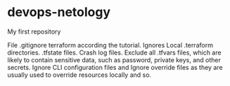 # devops-netology
My first repository

File .gitignore terraform according the tutorial. Ignores Local .terraform directories. .tfstate files. Crash log files.
Exclude all .tfvars files, which are likely to contain sensitive data, such as password, private keys, and other secrets.
Ignore CLI configuration files and Ignore override files as they are usually used to override resources locally and so.
